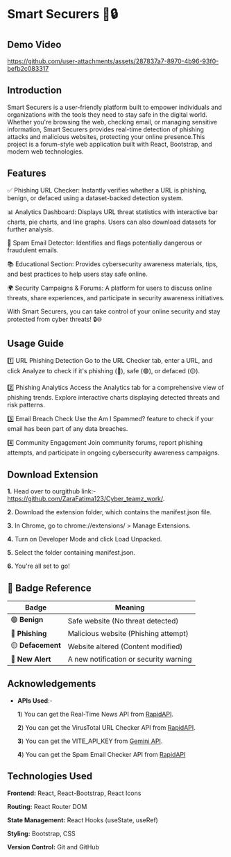 # Smart Securers 🚀🔒

## Demo Video



https://github.com/user-attachments/assets/287837a7-8970-4b96-93f0-befb2c083317



## Introduction

Smart Securers is a user-friendly platform built to empower individuals and organizations with the tools they need to stay safe in the digital world. Whether you're browsing the web, checking email, or managing sensitive information, Smart Securers provides real-time detection of phishing attacks and malicious websites, protecting your online presence.This project is a forum-style web application built with React, Bootstrap, and modern web technologies.





## Features

✅ Phishing URL Checker: Instantly verifies whether a URL is      phishing, benign, or defaced using a dataset-backed detection system.

📊 Analytics Dashboard: Displays URL threat statistics with interactive bar charts, pie charts, and line graphs. Users can also download datasets for further analysis.


📧 Spam Email Detector: Identifies and flags potentially dangerous or fraudulent emails.

📚 Educational Section: Provides cybersecurity awareness materials, tips, and best practices to help users stay safe online.

🌍 Security Campaigns & Forums: A platform for users to discuss online threats, share experiences, and participate in security awareness initiatives.

With Smart Securers, you can take control of your online security and stay protected from cyber threats! 🔒🌐


## Usage Guide 


1️⃣ URL Phishing Detection
Go to the URL Checker tab, enter a URL, and click Analyze to check if it's phishing (🔴), safe (🟢), or defaced (🟡).

2️⃣ Phishing Analytics
Access the Analytics tab for a comprehensive view of phishing trends. Explore interactive charts displaying detected threats and risk patterns.

3️⃣ Email Breach Check
Use the Am I Spammed? feature to check if your email has been part of any data breaches.

4️⃣ Community Engagement
Join community forums, report phishing attempts, and participate in ongoing cybersecurity awareness campaigns.

## Download Extension

**1.** Head over to ourgithub link:- https://github.com/ZaraFatima123/Cyber_teamz_work/.

**2.** Download the extension folder, which contains the manifest.json file.

**3.** In Chrome, go to chrome://extensions/ > Manage Extensions.

**4.** Turn on Developer Mode and click Load Unpacked.

**5.** Select the folder containing manifest.json.

**6.** You're all set to go!

## 🔖 Badge Reference  

| Badge | Meaning                             |
|-------|-------------------------------------|
| 🟢 **Benign**     | Safe website (No threat detected)   |
| 🔴 **Phishing**   | Malicious website (Phishing attempt) |
| 🟡 **Defacement**  | Website altered (Content modified)   |
| 🔔 **New Alert**   | A new notification or security warning |


## Acknowledgements

- **APIs Used**:-

   **1**) You can get the Real-Time News API from [RapidAPI](https://rapidapi.com/letscrape-6bRBa3QguO5/api/real-time-news-data).

   **2**) You can get the VirusTotal URL Checker API from [RapidAPI](https://rapidapi.com/dimas/api/VirusTotal).

   **3**) You can get the VITE_API_KEY from [Gemini API](https://ai.google.dev/gemini-api).

   **4**) You can get the Spam Email Checker API from [RapidAPI](https://rapidapi.com/consultwithshiv-consultwithshiv-default/api/spam-email-checker)

## Technologies Used

**Frontend:** React, React-Bootstrap, React Icons

**Routing:** React Router DOM

**State Management:** React Hooks (useState, useRef)

**Styling:** Bootstrap, CSS

**Version Control:** Git and GitHub




